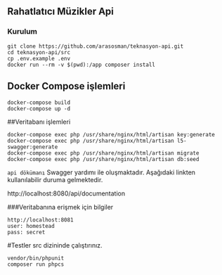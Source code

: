 ## Rahatlatıcı Müzikler Api

### Kurulum

    git clone https://github.com/arasosman/teknasyon-api.git
	cd teknasyon-api/src
	cp .env.example .env 
    docker run --rm -v $(pwd):/app composer install
    
## Docker Compose işlemleri   

    docker-compose build
    docker-compose up -d
    
##Veritabanı işlemleri

    docker-compose exec php /usr/share/nginx/html/artisan key:generate
    docker-compose exec php /usr/share/nginx/html/artisan l5-swagger:generate
    docker-compose exec php /usr/share/nginx/html/artisan migrate
    docker-compose exec php /usr/share/nginx/html/artisan db:seed
    
    
    
`api dökümanı` Swagger yardımı ile oluşmaktadır. Aşağıdaki linkten kullanılabilir duruma gelmektedir.
    
http://localhost:8080/api/documentation

###Veritabanına erişmek için bilgiler

    http://localhost:8081
    user: homestead
    pass: secret
    
#Testler
src dizininde çalıştırınız.

    vendor/bin/phpunit
    composer run phpcs
    
